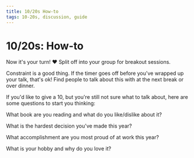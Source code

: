 ```yaml
---
title: 10/20s How-to
tags: 10-20s, discussion, guide
---
```


# 10/20s: How-to

Now it's your turn! ❤️ Split off into your group for breakout sessions.

Constraint is a good thing. If the timer goes off before you've wrapped up your talk, that's ok! Find people to talk about this with at the next break or over dinner.

If you'd like to give a 10, but you're still not sure what to talk about, here are some questions to start you thinking:

What book are you reading and what do you like/dislike about it?

What is the hardest decision you've made this year?

What accomplishment are you most proud of at work this year?

What is your hobby and why do you love it?
